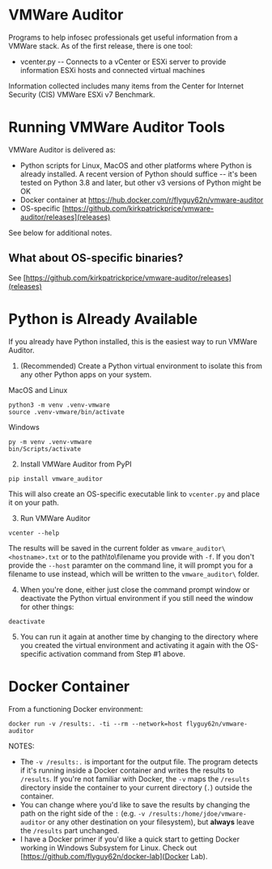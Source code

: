 # VMWare Auditor

Programs to help infosec professionals get useful information from a VMWare stack.  As of the first release, there is one tool:
* vcenter.py -- Connects to a vCenter or ESXi server to provide information ESXi hosts and connected virtual machines

Information collected includes many items from the Center for Internet Security (CIS) VMWare ESXi v7 Benchmark.

# Running VMWare Auditor Tools
VMWare Auditor is delivered as:
* Python scripts for Linux, MacOS and other platforms where Python is already installed.  A recent version of Python should suffice -- it's been tested on Python 3.8 and later, but other v3 versions of Python might be OK
* Docker container at https://hub.docker.com/r/flyguy62n/vmware-auditor
* OS-specific [https://github.com/kirkpatrickprice/vmware-auditor/releases](releases)

See below for additional notes.

## What about OS-specific binaries?
See [https://github.com/kirkpatrickprice/vmware-auditor/releases](releases)

# Python is Already Available
If you already have Python installed, this is the easiest way to run VMWare Auditor.  

1. (Recommended) Create a Python virtual environment to isolate this from any other Python apps on your system.

MacOS and Linux
```
python3 -m venv .venv-vmware
source .venv-vmware/bin/activate
```

Windows
```
py -m venv .venv-vmware
bin/Scripts/activate
```

2. Install VMWare Auditor from PyPI
```
pip install vmware_auditor
```

This will also create an OS-specific executable link to `vcenter.py` and place it on your path.

3. Run VMWare Auditor
```
vcenter --help
```

The results will be saved in the current folder as `vmware_auditor\<hostname>.txt` or to the path\to\filename you provide with `-f`.  If you don't provide the `--host` paramter on the command line, it will prompt you for a filename to use instead, which will be written to the `vmware_auditor\` folder.

4. When you're done, either just close the command prompt window or deactivate the Python virtual environment if you still need the window for other things:
```
deactivate
```

5. You can run it again at another time by changing to the directory where you created the virtual environment and activating it again with the OS-specific activation command from Step #1 above.

# Docker Container
From a functioning Docker environment:

`docker run -v /results:. -ti --rm --network=host flyguy62n/vmware-auditor`

NOTES:
* The `-v /results:.` is important for the output file.  The program detects if it's running inside a Docker container and writes the results to `/results`.  If you're not familiar with Docker, the `-v` maps the `/results` directory inside the container to your current directory (`.`) outside the container.  
* You can change where you'd like to save the results by changing the path on the right side of the `:` (e.g. `-v /results:/home/jdoe/vmware-auditor` or any other destination on your filesystem), but **always** leave the `/results` part unchanged.
* I have a Docker primer if you'd like a quick start to getting Docker working in Windows Subsystem for Linux.  Check out [https://github.com/flyguy62n/docker-lab](Docker Lab).

